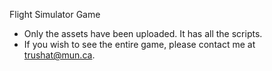 Flight Simulator Game 

- Only the assets have been uploaded. It has all the scripts. 
- If you wish to see the entire game, please contact me at trushat@mun.ca. 
